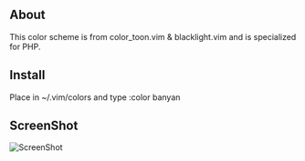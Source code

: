 ## About

This color scheme is from color_toon.vim & blacklight.vim and is specialized for PHP.

## Install

Place in ~/.vim/colors and type :color banyan

## ScreenShot

![ScreenShot](http://gyazo.com/c1760b60ea3f46e8fccd559f4aba2267.png)
